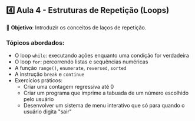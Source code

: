 ## **4️⃣ Aula 4 - Estruturas de Repetição (Loops)**
📌 **Objetivo**: Introduzir os conceitos de laços de repetição.

### **Tópicos abordados:**
- O loop `while`: executando ações enquanto uma condição for verdadeira
- O loop `for`: percorrendo listas e sequências numéricas
- A função `range()`, `enumerate`, `reversed`, `sorted`
- A instrução `break` e `continue`
- Exercícios práticos:
  - Criar uma contagem regressiva até 0
  - Criar um programa que imprime a tabuada de um número escolhido pelo usuário
  - Desenvolver um sistema de menu interativo que só para quando o usuário digita "sair"
